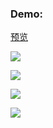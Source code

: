 ### Demo:

[预览](http://blog.dodolo.top/video/react-native.mp4)


![](https://tva1.sinaimg.cn/large/007S8ZIlly1gg2gofj5c8j30ct0oo3zr.jpg)

![](https://tva1.sinaimg.cn/large/007S8ZIlly1gg2goffwrjj30e10pwq46.jpg)

![](https://tva1.sinaimg.cn/large/007S8ZIlly1gg2gof5aglj30ct0ooq3l.jpg)

![](https://tva1.sinaimg.cn/large/007S8ZIlly1gg2gofcr75j30ct0oo0tj.jpg)
